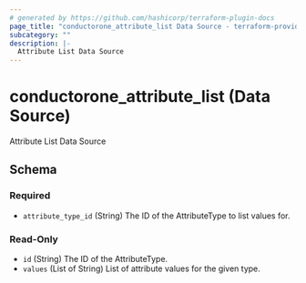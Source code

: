 ```yaml
---
# generated by https://github.com/hashicorp/terraform-plugin-docs
page_title: "conductorone_attribute_list Data Source - terraform-provider-conductorone"
subcategory: ""
description: |-
  Attribute List Data Source
---
```


# conductorone_attribute_list (Data Source)

Attribute List Data Source



<!-- schema generated by tfplugindocs -->
## Schema

### Required

- `attribute_type_id` (String) The ID of the AttributeType to list values for.

### Read-Only

- `id` (String) The ID of the AttributeType.
- `values` (List of String) List of attribute values for the given type.
